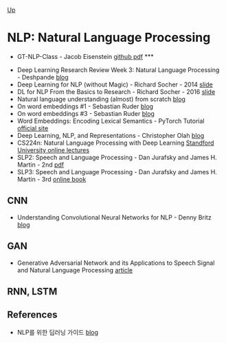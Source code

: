 [Up](index.md)

# NLP: Natural Language Processing

- GT-NLP-Class - Jacob Eisenstein [github pdf](https://github.com/jacobeisenstein/gt-nlp-class)  ***

* Deep Learning Research Review Week 3: Natural Language Processing - Deshpande [blog](https://adeshpande3.github.io/adeshpande3.github.io/Deep-Learning-Research-Review-Week-3-Natural-Language-Processing)
* Deep Learning for NLP (without Magic) - Richard Socher - 2014 [slide](http://lxmls.it.pt/2014/socher-lxmls.pdf)
* DL for NLP From the Basics to Research - Richard Socher - 2016 [slide](https://media.wix.com/ugd/142eb4_7581cfcf090e4e31a52599315f77c648.pdf)
* Natural language understanding (almost) from scratch [blog](https://blog.acolyer.org/2016/07/04/natural-language-understanding-almost-from-scratch/)
* On word embeddings #1 - Sebastian Ruder [blog](http://ruder.io/word-embeddings-1/index.html)
* On word embeddings #3 - Sebastian Ruder [blog](http://ruder.io/secret-word2vec/)
* Word Embeddings: Encoding Lexical Semantics - PyTorch Tutorial [official site](http://pytorch.org/tutorials/beginner/nlp/word_embeddings_tutorial.html)
* Deep Learning, NLP, and Representations - Christopher Olah [blog](http://colah.github.io/posts/2014-07-NLP-RNNs-Representations/)
* CS224n: Natural Language Processing with Deep Learning [Standford University online lectures](http://web.stanford.edu/class/cs224n/syllabus.html)
* SLP2: Speech and Language Processing - Dan Jurafsky and James H. Martin - 2nd [pdf](https://web.stanford.edu/~jurafsky/slp3/ed3book.pdf)
* SLP3: Speech and Language Processing - Dan Jurafsky and James H. Martin - 3rd [online book](https://web.stanford.edu/~jurafsky/slp3/)

## CNN

* Understanding Convolutional Neural Networks for NLP - Denny Britz [blog](http://www.wildml.com/2015/11/understanding-convolutional-neural-networks-for-nlp/)

## GAN

* Generative Adversarial Network and its Applications to Speech Signal and Natural Language Processing [article](https://sigport.org/documents/generative-adversarial-network-and-its-applications-speech-signal-and-natural-language)

## RNN, LSTM

## References

* NLP를 위한 딥러닝 가이드 [blog](http://docs.likejazz.com/deep-learning-for-nlp/)